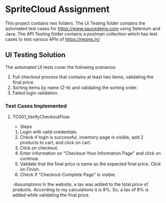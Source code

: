 # SpriteCloud Assignment

This project contains two folders. The UI Testing folder contains the automated test cases for https://www.saucedemo.com using Selenium and Java. The API Testing folder contains a postman collection which has test cases to test various APIs of https://reqres.in/

## UI Testing Solution

The automated UI tests cover the following scenarios:
 1. Full checkout process that contains at least two items, validating the final price.
 2. Sorting items by name (Z-A) and validating the sorting order.
 3. Failed login validation.

### Test Cases Implemented

1. TC001_VerifyCheckoutFlow:

   - Steps
   1. Login with valid credentials.
   2. Check if login is successful, inventory page is visible, add 2 products to cart, and click on cart.
   3. Click on checkout.
   4. Enter information on "Checkout-Your Information Page" and click on continue.
   5. Validate that the final price is same as the expected final price. Click on Finish.
   7. Check if "Checkout-Complete Page" is visible.

   -Assumptions
   In the website, a tax was added to the total price of products. According to my calculations it is 8%. So, a tax of 8% is added while validating the final price.
